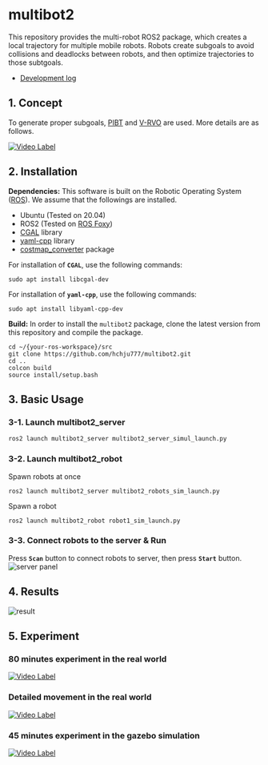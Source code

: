 # multibot2
This repository provides the multi-robot ROS2 package, which creates a local trajectory for multiple mobile robots. Robots create subgoals to avoid collisions and deadlocks between robots, and then optimize trajectories to those subtgoals.
- [Development log](https://www.notion.so/hchju777/V-PIBT-multibot2-package-23-11-29-Wed-0607fd2e6d664eb8a67ae5d7c0ab17a9)

## 1. Concept
To generate proper subgoals, [PIBT](https://kei18.github.io/pibt2/) and [V-RVO](https://arxiv.org/abs/2102.13281) are used. More details are as follows.

[![Video Label](http://img.youtube.com/vi/BsfKGs3H9ww/0.jpg)](https://youtu.be/BsfKGs3H9ww)

## 2. Installation
**Dependencies:** This software is built on the Robotic Operating System ([ROS](https://www.ros.org/)). We assume that the followings are installed.
- Ubuntu (Tested on 20.04) 
- ROS2 (Tested on [ROS Foxy](https://docs.ros.org/en/foxy/))
- [CGAL](https://www.cgal.org/index.html) library
- [yaml-cpp](https://github.com/jbeder/yaml-cpp) library
- [costmap_converter](https://wiki.ros.org/costmap_converter) package

For installation of **`CGAL`**, use the following commands:
```
sudo apt install libcgal-dev
```

For installation of **`yaml-cpp`**, use the following commands:
```
sudo apt install libyaml-cpp-dev
```

**Build:** In order to install the `multibot2` package, clone the latest version from this repository and compile the package.
  ```
  cd ~/{your-ros-workspace}/src
  git clone https://github.com/hchju777/multibot2.git
  cd ..
  colcon build
  source install/setup.bash
  ```

## 3. Basic Usage
### 3-1. Launch multibot2_server
```
ros2 launch multibot2_server multibot2_server_simul_launch.py 
```
### 3-2. Launch multibot2_robot
Spawn robots at once
```
ros2 launch multibot2_server multibot2_robots_sim_launch.py 
```
Spawn a robot
```
ros2 launch multibot2_robot robot1_sim_launch.py 
```
### 3-3. Connect robots to the server & Run
Press **`Scan`** button to connect robots to server, then press **`Start`** button.
![server panel](https://github.com/hchju777/multibot2/assets/169625948/c0618dca-adea-4a38-bd71-097042866f8b)

## 4. Results
![result](https://github.com/hchju777/multibot2/assets/169625948/bd0fcb0a-85c2-408b-ac94-e05f095ff398)

## 5. Experiment
### 80 minutes experiment in the real world
[![Video Label](http://img.youtube.com/vi/UCHZ8Q0e030/0.jpg)](https://youtu.be/UCHZ8Q0e030)
### Detailed movement in the real world
[![Video Label](http://img.youtube.com/vi/mAPAo0MlVRQ/0.jpg)](https://youtu.be/mAPAo0MlVRQ)
### 45 minutes experiment in the gazebo simulation
[![Video Label](http://img.youtube.com/vi/F9dSxDVsyl4/0.jpg)](https://youtu.be/F9dSxDVsyl4)